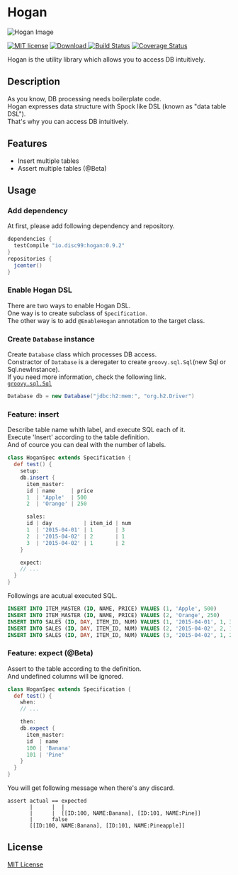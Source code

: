 # Hogan

![Hogan Image](https://raw.githubusercontent.com/wiki/disc99/hogan/images/hogan.png)

[![MIT license](http://img.shields.io/badge/license-MIT-brightgreen.svg)](http://opensource.org/licenses/MIT)
[![Download](https://api.bintray.com/packages/disc99/maven/hogan/images/download.svg) ](https://bintray.com/disc99/maven/hogan/_latestVersion)
[![Build Status](https://travis-ci.org/disc99/hogan.svg?branch=master)](https://travis-ci.org/disc99/hogan)
[![Coverage Status](https://coveralls.io/repos/github/disc99/hogan/badge.svg?branch=master)](https://coveralls.io/github/disc99/hogan?branch=master)

Hogan is the utility library which allows you to access DB intuitively.


## Description
As you know, DB processing needs boilerplate code.<br>
Hogan expresses data structure with Spock like DSL (known as "data table DSL").<br>
That's why you can access DB intuitively.

## Features
- Insert multiple tables
- Assert multiple tables (@Beta)


## Usage
### Add dependency
At first, please add following dependency and repository.

```groovy
dependencies {
  testCompile "io.disc99:hogan:0.9.2"
}
repositories {
  jcenter()
}
```
### Enable Hogan DSL
There are two ways to enable Hogan DSL.<br>
One way is to create subclass of `Specification`.<br>
The other way is to add `@EnableHogan` annotation to the target class.

### Create `Database` instance
Create `Database` class which processes DB access.<br>
Constractor of `Database` is a deregater to create `groovy.sql.Sql`(new Sql or Sql.newInstance).<br>
If you need more information, check the following link.<br>
[`groovy.sql.Sql`](http://docs.groovy-lang.org/docs/latest/html/gapi/groovy/sql/Sql.html)

```groovy
Database db = new Database("jdbc:h2:mem:", "org.h2.Driver")
```

### Feature: insert
Describe table name whith label, and execute SQL each of it.<br>
Execute 'Insert' according to the table definition.<br>
And of cource you can deal with the number of labels.

```groovy
class HoganSpec extends Specification {
  def test() {
    setup:
    db.insert {
      item_master:
      id | name     | price
      1  | 'Apple'  | 500
      2  | 'Orange' | 250

      sales:
      id | day          | item_id | num
      1  | '2015-04-01' | 1       | 3
      2  | '2015-04-02' | 2       | 1
      3  | '2015-04-02' | 1       | 2
    }

    expect:
    // ...
  }
}
```

Followings are acutual executed SQL.

```sql
INSERT INTO ITEM_MASTER (ID, NAME, PRICE) VALUES (1, 'Apple', 500)
INSERT INTO ITEM_MASTER (ID, NAME, PRICE) VALUES (2, 'Orange', 250)
INSERT INTO SALES (ID, DAY, ITEM_ID, NUM) VALUES (1, '2015-04-01', 1, 3)
INSERT INTO SALES (ID, DAY, ITEM_ID, NUM) VALUES (2, '2015-04-02', 2, 1)
INSERT INTO SALES (ID, DAY, ITEM_ID, NUM) VALUES (3, '2015-04-02', 1, 2)
```

### Feature: expect (@Beta)
Assert to the table according to the definition.<br>
And undefined columns will be ignored.

```groovy
class HoganSpec extends Specification {
  def test() {
    when:
    // ...

    then:
    db.expect {
      item_master:
      id  | name
      100 | 'Banana'
      101 | 'Pine'
    }
  }
}
```

You will get following message when there's any discard.

```
assert actual == expected
       |      |  |
       |      |  [[ID:100, NAME:Banana], [ID:101, NAME:Pine]]
       |      false
       [[ID:100, NAME:Banana], [ID:101, NAME:Pineapple]]
```

## License
[MIT License](https://github.com/disc99/hogan/blob/master/LICENSE)
